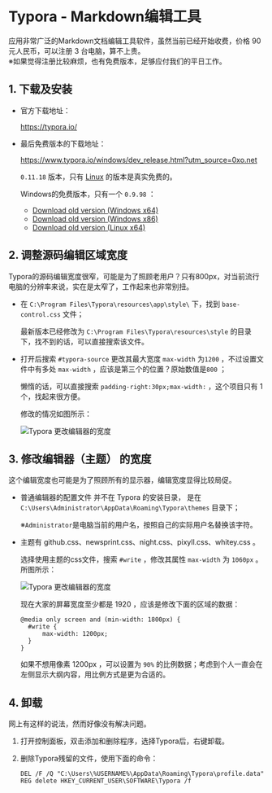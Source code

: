 # Typora - Markdown编辑工具

应用非常广泛的Markdown文档编辑工具软件，虽然当前已经开始收费，价格 90 元人民币，可以注册 3 台电脑，算不上贵。  
※如果觉得注册比较麻烦，也有免费版本，足够应付我们的平日工作。

## 1. 下载及安装

- 官方下载地址：

  https://typora.io/

- 最后免费版本的下载地址：

  https://www.typora.io/windows/dev_release.html?utm_source=0xo.net

  `0.11.18` 版本，只有 [Linux](https://download.typora.io/linux/typora_0.11.18_amd64.deb) 的版本是真实免费的。
  
  Windows的免费版本，只有一个 `0.9.98` ：
  
  - [Download old version (Windows x64)](https://download.typora.io/windows/typora-update-x64-1213.exe) 
  - [Download old version (Windows x86)](https://download.typora.io/windows/typora-update-ia32-1213.exe) 
  - [Download old version (Linux x64)](https://download.typora.io/linux/typora_0.9.98_amd64.deb)

## 2. 调整源码编辑区域宽度

Typora的源码编辑宽度很窄，可能是为了照顾老用户？只有800px，对当前流行电脑的分辨率来说，实在是太窄了，工作起来也非常别扭。

- 在 `C:\Program Files\Typora\resources\app\style\` 下，找到 `base-control.css` 文件；

  最新版本已经修改为 `C:\Program Files\Typora\resources\style` 的目录下，找不到的话，可以直接搜索该文件。

- 打开后搜索 `#typora-source` 更改其最大宽度 `max-width` 为`1200` ，不过设置文件中有多处 `max-width` ，应该是第三个的位置？原始数值是`800` ；

  懒惰的话，可以直接搜索 `padding-right:30px;max-width:` ，这个项目只有 1 个，找起来很方便。
  
  修改的情况如图所示：
  
  ![Typora 更改编辑器的宽度](https://www.likecs.com/default/index/img?u=L2RlZmF1bHQvaW5kZXgvaW1nP3U9YUhSMGNITTZMeTl3YVdGdWMyaGxiaTVqYjIwdmFXMWhaMlZ6THpFek9DOWtaREEyT0RSaU1USTBZMkZsWkRVNVlUVm1NV0kyWWpCaFpEQTFabUpoWVM1d2JtYz0=)
  
  

## 3. 修改编辑器（主题） 的宽度

这个编辑宽度也可能是为了照顾所有的显示器，编辑宽度显得比较局促。

- 普通编辑器的配置文件 并不在 Typora 的安装目录， 是在 `C:\Users\Administrator\AppData\Roaming\Typora\themes` 目录下；

  ※`Administrator`是电脑当前的用户名，按照自己的实际用户名替换该字符。

- 主题有 github.css、newsprint.css、night.css、pixyll.css、whitey.css 。

  选择使用主题的css文件，搜索 `#write` ，修改其属性 `max-width` 为 `1060px` 。所图所示：

  ![Typora 更改编辑器的宽度](https://www.likecs.com/default/index/img?u=L2RlZmF1bHQvaW5kZXgvaW1nP3U9YUhSMGNITTZMeTl3YVdGdWMyaGxiaTVqYjIwdmFXMWhaMlZ6THpReE5pOHdNbU00TjJFeU1UVTJOamd4WVdSa09HTXlZamRtWlRreE9EWXlPVFV6TUM1d2JtYz0=)

  现在大家的屏幕宽度至少都是 1920 ，应该是修改下面的区域的数据：

  ```
  @media only screen and (min-width: 1800px) {
  	#write {
  		max-width: 1200px;
  	}
  }
  ```

  如果不想用像素 1200px ，可以设置为 `90%` 的比例数据；考虑到个人一直会在左侧显示大纲内容，用比例方式是更为合适的。

## 4. 卸载

网上有这样的说法，然而好像没有解决问题。

1. 打开控制面板，双击添加和删除程序，选择Typora后，右键卸载。

2. 删除Typora残留的文件，使用下面的命令：

   ```
   DEL /F /Q "C:\Users\%USERNAME%\AppData\Roaming\Typora\profile.data"
   REG delete HKEY_CURRENT_USER\SOFTWARE\Typora /f
   ```

